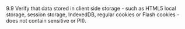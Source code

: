 9.9 Verify that data stored in client side storage - such as HTML5 local storage, session storage, IndexedDB, regular cookies or Flash cookies - does not contain sensitive or PII).